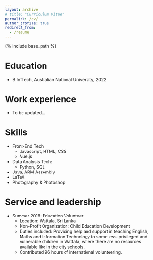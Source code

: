```yaml
---
layout: archive
# title: "Curriculum Vitae"
permalink: /cv/
author_profile: true
redirect_from:
  - /resume
---
```


{% include base_path %}

Education
======
* B.InfTech, Australian National University, 2022

Work experience
======
* To be updated...

  
Skills
======
* Front-End Tech
  * Javascript, HTML, CSS
  * Vue.js
* Data Analysis Tech:
  * Python, SQL
* Java, ARM Assembly
* LaTeX
* Photography & Photoshop
  
Service and leadership
======
* Summer 2018: Education Volunteer
  * Location: Wattala, Sri Lanka
  * Non-Profit Organization: Child Education Development
  * Duties included: Providing help and support in teaching English, Maths and Information Technology to some less-privileged and vulnerable children in Wattala, where there are no resources available like in the city schools.
  * Contributed 96 hours of international volunteering.
